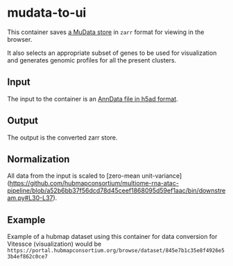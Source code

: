 # mudata-to-ui

This container saves [a MuData store](https://mudata.readthedocs.io/en/latest/api/generated/mudata.read_h5mu.html#mudata.read_h5mu) in `zarr` format for viewing in the browser.  

It also selects an appropriate subset of genes to be used for visualization and generates genomic profiles for all the present clusters.

## Input
The input to the container is an [AnnData file in h5ad format](https://anndata.readthedocs.io/en/latest/anndata.read_h5ad.html).

## Output
The output is the converted zarr store.

## Normalization
All data from the input is scaled to [zero-mean unit-variance] (https://github.com/hubmapconsortium/multiome-rna-atac-pipeline/blob/a52b6bb37f56dcd78d45ceef1868095d59ef1aac/bin/downstream.py#L30-L37).

## Example 
Example of a hubmap dataset using this container for data conversion for Vitessce (visualization) would be 
`https://portal.hubmapconsortium.org/browse/dataset/845e7b1c35e8f4926e53b4ef862c0ce7`

